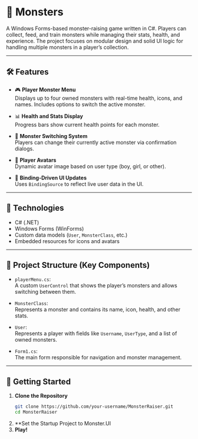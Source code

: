 # 🐲 Monsters

A Windows Forms-based monster-raising game written in C#. Players can collect, feed, and train monsters while managing their stats, health, and experience. The project focuses on modular design and solid UI logic for handling multiple monsters in a player’s collection.

---

## 🛠 Features

- 🎮 **Player Monster Menu**  
  Displays up to four owned monsters with real-time health, icons, and names. Includes options to switch the active monster.

- 📊 **Health and Stats Display**  
  Progress bars show current health points for each monster.

- 🔁 **Monster Switching System**  
  Players can change their currently active monster via confirmation dialogs.

- 👤 **Player Avatars**  
  Dynamic avatar image based on user type (boy, girl, or other).

- 🧠 **Binding-Driven UI Updates**  
  Uses `BindingSource` to reflect live user data in the UI.

---

## 🧱 Technologies

- C# (.NET)
- Windows Forms (WinForms)
- Custom data models (`User`, `MonsterClass`, etc.)
- Embedded resources for icons and avatars

---

## 📂 Project Structure (Key Components)

- `playerMenu.cs`:  
  A custom `UserControl` that shows the player’s monsters and allows switching between them.

- `MonsterClass`:  
  Represents a monster and contains its name, icon, health, and other stats.

- `User`:  
  Represents a player with fields like `Username`, `UserType`, and a list of owned monsters.

- `Form1.cs`:  
  The main form responsible for navigation and monster management.

---

## 🚀 Getting Started

1. **Clone the Repository**
   ```bash
   git clone https://github.com/your-username/MonsterRaiser.git
   cd MonsterRaiser
2. **Set the Startup Project to Monster.UI
3. **Play!**
